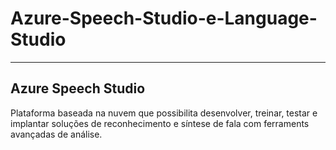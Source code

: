 # Azure-Speech-Studio-e-Language-Studio


---

## Azure Speech Studio

Plataforma baseada na nuvem que possibilita desenvolver, treinar, testar e implantar soluções de reconhecimento e síntese de fala com ferraments avançadas de análise.
